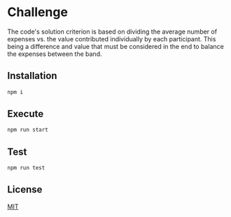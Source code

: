 # Challenge

The code's solution criterion is based on dividing the average number of expenses vs. the value contributed individually by each participant.
This being a difference and value that must be considered in the end to balance the expenses between the band.

## Installation

```bash
npm i 
```

## Execute

```bash
npm run start
```

## Test

```python
npm run test

```


## License
[MIT](https://choosealicense.com/licenses/mit/)
